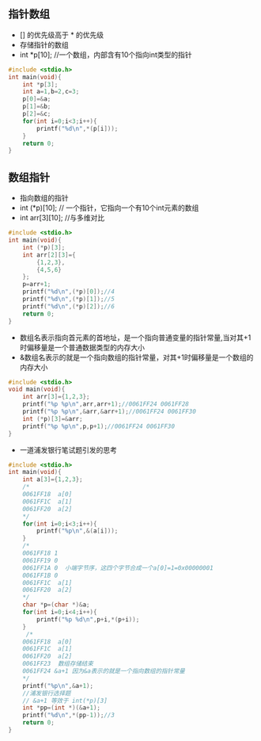 ## 指针数组
* [] 的优先级高于 * 的优先级
* 存储指针的数组
* int *p[10];   //一个数组，内部含有10个指向int类型的指针
```c
#include <stdio.h>
int main(void){
    int *p[3];
    int a=1,b=2,c=3;
    p[0]=&a;
    p[1]=&b;
    p[2]=&c;
    for(int i=0;i<3;i++){
        printf("%d\n",*(p[i]));
    }
    return 0;
}
```
## 数组指针
* 指向数组的指针
* int (*p)[10];  // 一个指针，它指向一个有10个int元素的数组
* int arr[3][10]; //与多维对比
```c
#include <stdio.h>
int main(void){
    int (*p)[3];
    int arr[2][3]={
        {1,2,3},
        {4,5,6}
    };
    p=arr+1;
    printf("%d\n",(*p)[0]);//4
    printf("%d\n",(*p)[1]);//5
    printf("%d\n",(*p)[2]);//6
    return 0;
}
```
* 数组名表示指向首元素的首地址，是一个指向普通变量的指针常量,当对其+1时偏移量是一个普通数据类型的内存大小
* &数组名表示的就是一个指向数组的指针常量，对其+1时偏移量是一个数组的内存大小
```c
#include <stdio.h>
void main(void){
    int arr[3]={1,2,3};
    printf("%p %p\n",arr,arr+1);//0061FF24 0061FF28
    printf("%p %p\n",&arr,&arr+1);//0061FF24 0061FF30
    int (*p)[3]=&arr;
    printf("%p %p\n",p,p+1);//0061FF24 0061FF30
}
```
* 一道浦发银行笔试题引发的思考
```c
#include <stdio.h>
int main(void){
    int a[3]={1,2,3};
    /*
    0061FF18  a[0]
    0061FF1C  a[1]
    0061FF20  a[2]
    */
    for(int i=0;i<3;i++){
        printf("%p\n",&(a[i]));
    }
    /*
    0061FF18 1
    0061FF19 0
    0061FF1A 0  小端字节序，这四个字节合成一个a[0]=1=0x00000001
    0061FF1B 0
    0061FF1C  a[1]
    0061FF20  a[2]
    */
    char *p=(char *)&a;
    for(int i=0;i<4;i++){
        printf("%p %d\n",p+i,*(p+i));
    }
     /*
    0061FF18  a[0]
    0061FF1C  a[1]
    0061FF20  a[2]
    0061FF23  数组存储结束
    0061FF24 &a+1 因为&a表示的就是一个指向数组的指针常量
    */
    printf("%p\n",&a+1);
    //浦发银行选择题
    // &a+1 等效于 int(*p)[3]
    int *pp=(int *)(&a+1);
    printf("%d\n",*(pp-1));//3
    return 0;
}
```
